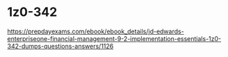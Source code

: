 # 1z0-342
https://prepdayexams.com/ebook/ebook_details/jd-edwards-enterpriseone-financial-management-9-2-implementation-essentials-1z0-342-dumps-questions-answers/1126
